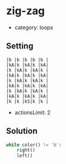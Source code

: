 # zig-zag
- category: loops

## Setting

```
|b |b |b |b |b |
|kA|k |kA|k |kA|
|k |kA|k |kA|k |
|kA|k |kA|k |kA|
|k |kA|k |kA|k |
|kA|k |kA|k |kA|
|k |kA|k |kA|k |
|kA|k |kA|k |kA|
|k |k |kS|k |k |
```
- actionsLimit: 2

## Solution

```python
while color() != 'b':
    right()
    left()
```
